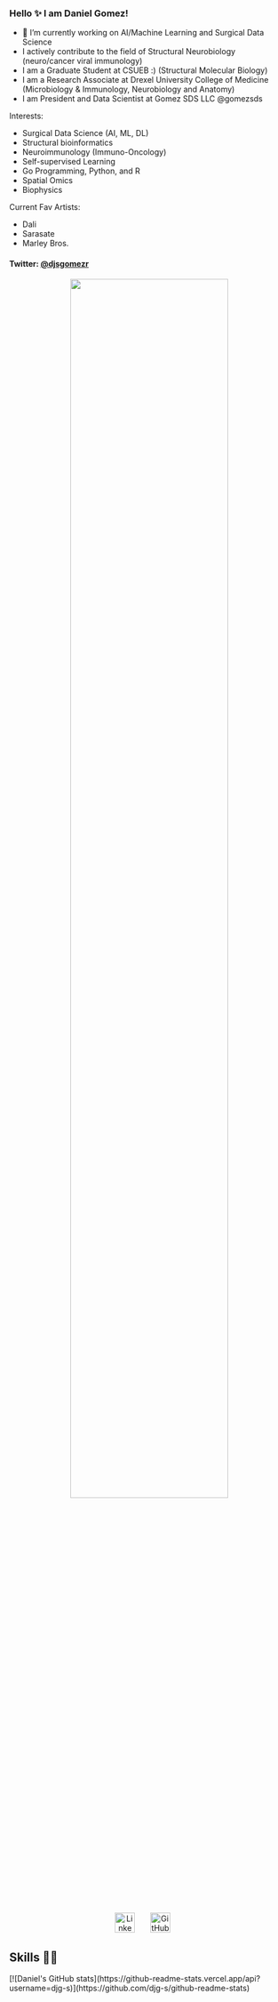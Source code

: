 ### Hello ✨  I am Daniel Gomez!

- 🔭 I’m currently working on AI/Machine Learning and Surgical Data Science
- I actively contribute to the field of Structural Neurobiology (neuro/cancer viral immunology)
- I am a Graduate Student at CSUEB :) (Structural Molecular Biology)
- I am a Research Associate at Drexel University College of Medicine (Microbiology & Immunology, Neurobiology and Anatomy)
- I am President and Data Scientist at Gomez SDS LLC @gomezsds

Interests:
- Surgical Data Science (AI, ML, DL)
- Structural bioinformatics
- Neuroimmunology (Immuno-Oncology)
- Self-supervised Learning
- Go Programming, Python, and R 
- Spatial Omics 
- Biophysics

Current Fav Artists:
- Dali
- Sarasate
- Marley Bros.

#### Twitter: [@djsgomezr](https://twitter.com/djsgomezr) 

<html>
	<head>
	</head>
<p align="center">
	<a id="footer"><img src="https://github.com/djg-s/djg-s.github.io/blob/main/images_for_readme/hello_there.gif?raw=true" width="75%" height="auto"/></a>
</p>
<p align="center">
  <a href="https://www.linkedin.com/in/daniel-gomez-santos/"><img width="36px" alt="Linkedln" title="Linkedln" src="https://github.com/djg-s/djg-s.github.io/blob/main/images_for_readme/linkedln_logo_retry.png?raw=true" /></a>
  &#8287;&#8287;&#8287;&#8287;&#8287;
  <a href="https://github.com/djg-s"><img width="36px" alt="GitHub Homepage" title="GitHub Homepage" src="https://github.com/djg-s/djg-s.github.io/blob/main/images_for_readme/github_icon_blue.png?raw=true"/></a>
  &#8287;&#8287;&#8287;&#8287;&#8287;
</p>
	<h2>  Skills &#x1F468;&#x200D;&#x1F4BB; </h2>
</html>
[![Daniel's GitHub stats](https://github-readme-stats.vercel.app/api?username=djg-s)](https://github.com/djg-s/github-readme-stats)
